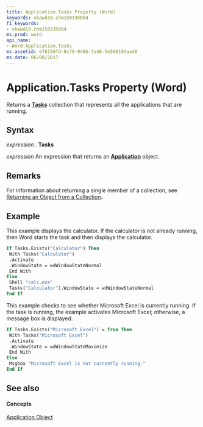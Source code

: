 ```yaml
---
title: Application.Tasks Property (Word)
keywords: vbawd10.chm158335004
f1_keywords:
- vbawd10.chm158335004
ms.prod: word
api_name:
- Word.Application.Tasks
ms.assetid: e78150fd-8c79-948b-7a46-5e560194aa48
ms.date: 06/08/2017
---
```



# Application.Tasks Property (Word)

Returns a **[Tasks](tasks-object-word.md)** collection that represents all the applications that are running.


## Syntax

 _expression_ . **Tasks**

 _expression_ An expression that returns an **[Application](application-object-word.md)** object.


## Remarks

For information about returning a single member of a collection, see [Returning an Object from a Collection](http://msdn.microsoft.com/library/28f76384-f495-9640-a7c8-10ada3fac727%28Office.15%29.aspx).


## Example

This example displays the calculator. If the calculator is not already running, then Word starts the task and then displays the calculator.


```vb
If Tasks.Exists("Calculator") Then 
 With Tasks("Calculator") 
 .Activate 
 .WindowState = wdWindowStateNormal 
 End With 
Else 
 Shell "calc.exe" 
 Tasks("Calculator").WindowState = wdWindowStateNormal 
End If
```

This example checks to see whether Microsoft Excel is currently running. If the task is running, the example activates Microsoft Excel; otherwise, a message box is displayed.




```vb
If Tasks.Exists("Microsoft Excel") = True Then 
 With Tasks("Microsoft Excel") 
 .Activate 
 .WindowState = wdWindowStateMaximize 
 End With 
Else 
 Msgbox "Microsoft Excel is not currently running." 
End If
```


## See also


#### Concepts


[Application Object](application-object-word.md)

